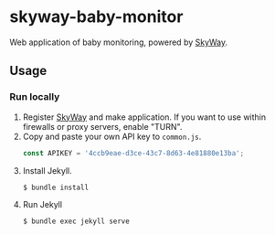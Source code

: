 # skyway-baby-monitor

Web application of baby monitoring, powered by [SkyWay](https://webrtc.ecl.ntt.com/).

## Usage

### Run locally

1. Register [SkyWay](https://webrtc.ecl.ntt.com/) and make application. If you want to use within firewalls or proxy servers, enable "TURN".
2. Copy and paste your own API key to `common.js`.
   ```js
   const APIKEY = '4ccb9eae-d3ce-43c7-8d63-4e81880e13ba';
   ```
3. Install Jekyll.
   ```bash
   $ bundle install
   ```
4. Run Jekyll
   ```bash
   $ bundle exec jekyll serve
   ```
